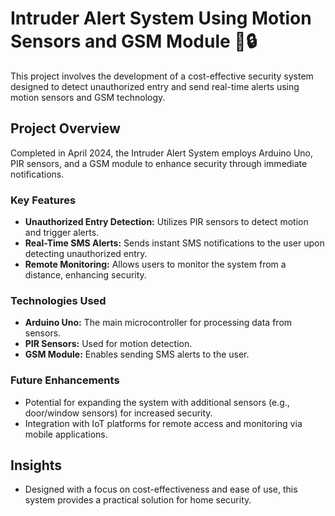 # Intruder Alert System Using Motion Sensors and GSM Module 🚨🔒

This project involves the development of a cost-effective security system designed to detect unauthorized entry and send real-time alerts using motion sensors and GSM technology.

## Project Overview

Completed in April 2024, the Intruder Alert System employs Arduino Uno, PIR sensors, and a GSM module to enhance security through immediate notifications.

### Key Features
- **Unauthorized Entry Detection:** Utilizes PIR sensors to detect motion and trigger alerts.
- **Real-Time SMS Alerts:** Sends instant SMS notifications to the user upon detecting unauthorized entry.
- **Remote Monitoring:** Allows users to monitor the system from a distance, enhancing security.

### Technologies Used
- **Arduino Uno:** The main microcontroller for processing data from sensors.
- **PIR Sensors:** Used for motion detection.
- **GSM Module:** Enables sending SMS alerts to the user.

### Future Enhancements
- Potential for expanding the system with additional sensors (e.g., door/window sensors) for increased security.
- Integration with IoT platforms for remote access and monitoring via mobile applications.

## Insights
- Designed with a focus on cost-effectiveness and ease of use, this system provides a practical solution for home security.

